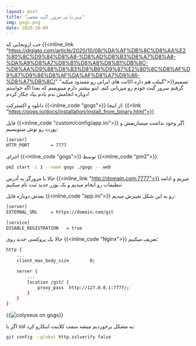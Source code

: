 ```yaml
---
layout: post
title: "میزبانی سرور گیت شخصی"
img: gogs.png
date: 2020-10-09
---
```


خب ازونجایی که {{<inline_link "https://digiato.com/article/2020/10/08/%DA%AF%DB%8C%D8%AA%E2%80%8C%D9%84%D8%A8-%D8%AD%D8%B3%D8%A7%D8%A8-%DA%A9%D8%A7%D8%B1%D8%A8%D8%B1%DB%8C-%D8%AA%D9%88%D8%B3%D8%B9%D9%87%E2%80%8C%D8%AF%D9%87%D9%86%D8%AF%DA%AF%D8%A7%D9%86-%D8%A7%DB%8C/" "گیتلب هم داره اکانت های ایرانی رو مسدود میکنه">}}تصمیم گرفتم سرور گیت خودم رو میزبانی کنم.
اینو بیشتر دارم مینویسم که بعدا اگه خواستم دوباره انجامش بدم یادم بیاد چکار کردم!

دانلود و اکسترکت {{<inline_code "gogs">}} از اینجا:
{{<link "https://gogs.io/docs/installation/install_from_binary.html">}}

فایل {{<inline_code "custom/config/app.ini">}} اگر وجود نداشت میسازیمش و پورت رو توش مینویسیم: 
```Bash
[server]
HTTP_PORT        = 7777
```

اجرای {{<inline_code "gogs">}} توسط {{<inline_code "pm2">}}
```Bash
pm2 start -i 1 --name gogs ./gogs -- web
```

حالا با مرورگر به آدرس {{<inline_link "http://domain.com:7777">}} میریم و ادامه تنظیمات رو انجام میدیم و یک یوزر جدید ثبت نام میکنیم.

بعدش دوباره فایل {{<inline_code "app.ini">}} رو به این شکل تغییرش میدیم:

```Bash
[server]
EXTERNAL_URL     = https://domain.com/git

[service]
DISABLE_REGISTRATION   = true
```

حالا یک پروکسی جدید روی {{<inline_code "Nginx">}} تعریف میکنیم:
```Bash
http {
    ...
    client_max_body_size        0;

    server {
        ...
        location /git/ {
            proxy_pass  http://127.0.0.1:7777/;
        }
    }
}
```

{{<image src="colyseus_on_gogs.png" alt="colyseus on gogs">}}

اگر با ssl به مشکل برخوردیم میشه سمت کلاینت اینکارو کرد:
```Bash
git config --global http.sslverify false
```
